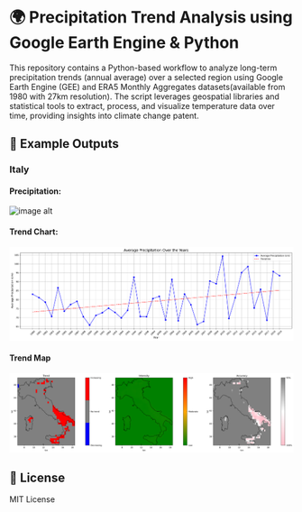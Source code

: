 # 🌍 Precipitation Trend Analysis using Google Earth Engine & Python
This repository contains a Python-based workflow to analyze long-term precipitation trends (annual average) over a selected region using Google Earth Engine (GEE) and ERA5 Monthly Aggregates datasets(available from 1980 with 27km resolution). The script leverages geospatial libraries and statistical tools to extract, process, and visualize temperature data over time, providing insights into climate change patent.



## 📸 Example Outputs

### Italy

#### Precipitation:
![image alt](https://github.com/SaeidDaliriSusefi/Precipitation-Monitoring/blob/ae74f846c1a1d8cdcd5c34f47d69fa3148a2118b/Images/Precipitation_plots.png)


#### Trend Chart:
![image alt](https://github.com/SaeidDaliriSusefi/Precipitation-Monitoring/blob/ed7e53725cec5d48518939a88ff744f6e209f623/Images/PrecipitationTrend_Chart.png)


#### Trend Map
![image alt](https://github.com/SaeidDaliriSusefi/Precipitation-Monitoring/blob/baadddd39178d11032405b80cd59cfaa3f1b51b3/Images/PrecipitationTrend_Plot.png)





## 📜 License
MIT License



